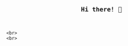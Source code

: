 <h3 align="center">
  <samp>
    Hi there! 👋
  </samp>
</h3>

<p align="center">
  <samp>
    <br>
    
    <br>
    <br>
  </samp>
</p>

